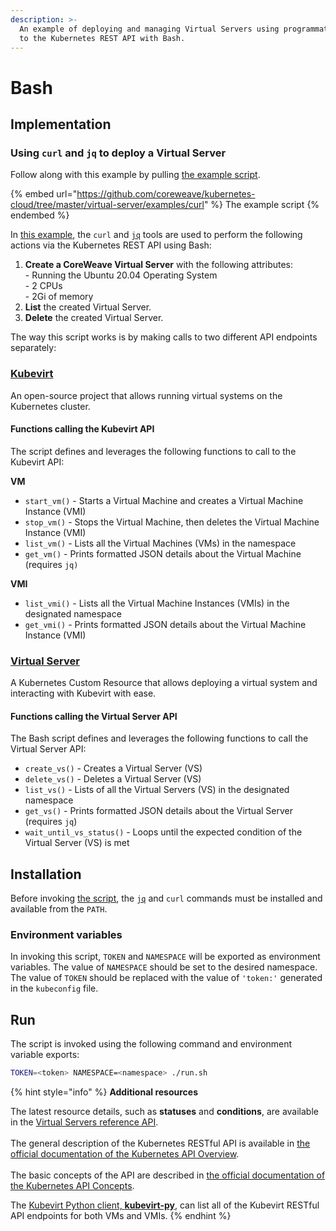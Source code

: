 ```yaml
---
description: >-
  An example of deploying and managing Virtual Servers using programmatic access
  to the Kubernetes REST API with Bash.
---
```


# Bash

## Implementation

### Using `curl` and `jq` to deploy a Virtual Server

Follow along with this example by pulling [the example script](https://github.com/coreweave/kubernetes-cloud/tree/master/virtual-server/examples/curl).

{% embed url="https://github.com/coreweave/kubernetes-cloud/tree/master/virtual-server/examples/curl" %}
The example script
{% endembed %}

In [this example](https://github.com/coreweave/kubernetes-cloud/tree/master/virtual-server/examples/curl), the `curl` and [`jq`](https://stedolan.github.io/jq/) tools are used to perform the following actions via the Kubernetes REST API using Bash:

1. **Create a CoreWeave Virtual Server** with the following attributes:\
   \- Running the Ubuntu 20.04 Operating System\
   \- 2 CPUs\
   \- 2Gi of memory
2. **List** the created Virtual Server.
3. **Delete** the created Virtual Server.

The way this script works is by making calls to two different API endpoints separately:

### [**Kubevirt**](https://kubevirt.io/)

An open-source project that allows running virtual systems on the Kubernetes cluster.

#### Functions calling the Kubevirt API

The script defines and leverages the following functions to call to the Kubevirt API:

**VM**

* `start_vm()` - Starts a Virtual Machine and creates a Virtual Machine Instance (VMI)
* `stop_vm()` - Stops the Virtual Machine, then deletes the Virtual Machine Instance (VMI)
* `list_vm()` - Lists all the Virtual Machines (VMs) in the namespace
* `get_vm()` - Prints formatted JSON details about the Virtual Machine (requires `jq)`

**VMI**

* `list_vmi()` - Lists all the Virtual Machine Instances (VMIs) in the designated namespace
* `get_vmi()` - Prints formatted JSON details about the Virtual Machine Instance (VMI)

### [**Virtual Server**](https://docs.coreweave.com/virtual-servers/getting-started)

A Kubernetes Custom Resource that allows deploying a virtual system and interacting with Kubevirt with ease.

#### Functions calling the Virtual Server API

The Bash script defines and leverages the following functions to call the Virtual Server API:

* `create_vs()` - Creates a Virtual Server (VS)
* `delete_vs()` - Deletes a Virtual Server (VS)
* `list_vs()` - Lists of all the Virtual Servers (VS) in the designated namespace
* `get_vs()` - Prints formatted JSON details about the Virtual Server (requires `jq`)
* `wait_until_vs_status()` - Loops until the expected condition of the Virtual Server (VS) is met

## Installation

Before invoking [the script](https://github.com/coreweave/kubernetes-cloud/tree/master/virtual-server/examples/curl), the [`jq`](https://stedolan.github.io/jq/) and `curl` commands must be installed and available from the `PATH`.

### Environment variables

In invoking this script, `TOKEN` and `NAMESPACE` will be exported as environment variables. The value of `NAMESPACE` should be set to the desired namespace. The value of `TOKEN` should be replaced with the value of `'token:'` generated in the `kubeconfig` file.

## Run

The script is invoked using the following command and environment variable exports:

```bash
TOKEN=<token> NAMESPACE=<namespace> ./run.sh
```

{% hint style="info" %}
**Additional resources**

The latest resource details, such as **statuses** and **conditions**, are available in the [Virtual Servers reference API](https://pkg.go.dev/github.com/coreweave/virtual-server/api/v1alpha1#VirtualServerConditionType).\
\
The general description of the Kubernetes RESTful API is available in [the official documentation of the Kubernetes API Overview](https://kubernetes.io/docs/reference/using-api/).\
\
The basic concepts of the API are described in [the official documentation of the Kubernetes API Concepts](https://kubernetes.io/docs/reference/using-api/api-concepts/).



The [Kubevirt Python client, **kubevirt-py**](https://github.com/kubevirt/client-python#documentation-for-api-endpoints), can list all of the Kubevirt RESTful API endpoints for both VMs and VMIs.
{% endhint %}
